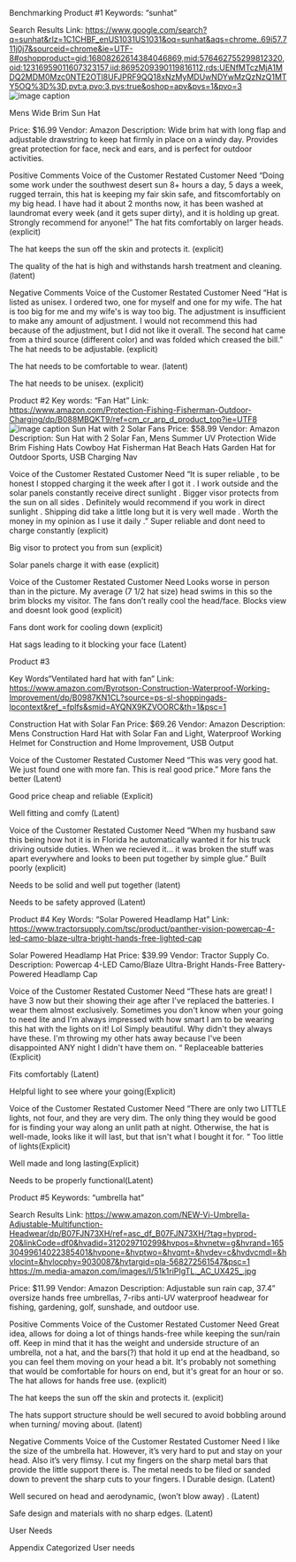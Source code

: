 Benchmarking
Product #1
Keywords: “sunhat”

Search Results Link: https://www.google.com/search?q=sunhat&rlz=1C1CHBF_enUS1031US1031&oq=sunhat&aqs=chrome..69i57.711j0j7&sourceid=chrome&ie=UTF-8#oshopproduct=gid:16808262614384046869,mid:576462755299812320,oid:12316959011607323157,iid:8695209390119816112,rds:UENfMTczMjA1MDQ2MDM0Mzc0NTE2OTl8UFJPRF9QQ18xNzMyMDUwNDYwMzQzNzQ1MTY5OQ%3D%3D,pvt:a,pvo:3,pvs:true&oshop=apv&pvs=1&pvo=3
![image caption](https://m.media-amazon.com/images/I/71LIEqc-bWL._AC_SX425_.jpg)

Mens Wide Brim Sun Hat

Price: $16.99
Vendor: Amazon
Description: Wide brim hat with long flap and adjustable drawstring to keep hat firmly in place on a windy day. Provides great protection for face, neck and ears, and is perfect for outdoor activities.





Positive Comments
Voice of the Customer
Restated Customer Need
“Doing some work under the southwest desert sun 8+ hours a day, 5 days a week, rugged terrain, this hat is keeping my fair skin safe, and fitscomfortably on my big head. I have had it about 2 months now, it has been washed at laundromat every week (and it gets super dirty), and it is holding up great. Strongly recommend for anyone!”
The hat fits comfortably on larger heads. (explicit)


The hat keeps the sun off the skin and protects it. (explicit)


The quality of the hat is high and withstands harsh treatment and cleaning. (latent)


Negative Comments
Voice of the Customer
Restated Customer Need
“Hat is listed as unisex. I ordered two, one for myself and one for my wife. The hat is too big for me and my wife's is way too big. The adjustment is insufficient to make any amount of adjustment. I would not recommend this had because of the adjustment, but I did not like it overall.
The second hat came from a third source (different color) and was folded which creased the bill.”
The hat needs to be adjustable. (explicit)


The hat needs to be comfortable to wear. (latent)


The hat needs to be unisex. (explicit)












Product #2
Key words: “Fan Hat”
Link: https://www.amazon.com/Protection-Fishing-Fisherman-Outdoor-Charging/dp/B088MBQKT9/ref=cm_cr_arp_d_product_top?ie=UTF8
![image caption](https://www.amazon.com/Protection-Fishing-Fisherman-Outdoor-Charging/dp/B088MBQKT9)
Sun Hat with 2 Solar Fans
Price: $58.99
Vendor: Amazon
Description: Sun Hat with 2 Solar Fan, Mens Summer UV Protection Wide Brim Fishing Hats Cowboy Hat Fisherman Hat Beach Hats Garden Hat for Outdoor Sports, USB Charging Nav


Voice of the Customer
Restated Customer Need
“It is super reliable , to be honest I stopped charging it the week after I got it . I work outside and the solar panels constantly receive direct sunlight . Bigger visor protects from the sun on all sides . Definitely would recommend if you work in direct sunlight . Shipping did take a little long but it is very well made . Worth the money in my opinion as I use it daily .”
Super reliable and dont need to charge constantly (explicit)


Big visor to protect you from sun (explicit)


Solar panels charge it with ease (explicit)



Voice of the Customer
Restated Customer Need
Looks worse in person than in the picture. My average (7 1/2 hat size) head swims in this so the brim blocks my visitor. The fans don’t really cool the head/face.
Blocks view and doesnt look good (explicit)


Fans dont work for cooling down (explicit)


Hat sags leading to it blocking your face (Latent)

Product #3

Key Words“Ventilated hard hat with fan”
Link: https://www.amazon.com/Byrotson-Construction-Waterproof-Working-Improvement/dp/B0987KN1CL?source=ps-sl-shoppingads-lpcontext&ref_=fplfs&smid=AYQNX9KZVOORC&th=1&psc=1

Construction Hat with Solar Fan
Price: $69.26
Vendor: Amazon
Description: Mens Construction Hard Hat with Solar Fan and Light, Waterproof Working Helmet for Construction and Home Improvement, USB Output


Voice of the Customer
Restated Customer Need
“This was very good hat. We just found one with more fan. This is real good price.”
More fans the better (Latent)


Good price cheap and reliable (Explicit)


Well fitting and comfy (Latent)


Voice of the Customer
Restated Customer Need
“When my husband saw this being how hot it is in Florida he automatically wanted it for his truck driving outside duties. When we recieved it… it was broken the stuff was apart everywhere and looks to been put together by simple glue.”
Built poorly (explicit)


Needs to be solid and well put together (latent)


Needs to be safety approved (Latent)


Product #4
Key Words: “Solar Powered Headlamp Hat”
Link: https://www.tractorsupply.com/tsc/product/panther-vision-powercap-4-led-camo-blaze-ultra-bright-hands-free-lighted-cap

Solar Powered Headlamp Hat
Price: $39.99
Vendor: Tractor Supply Co.
Description:  Powercap 4-LED Camo/Blaze Ultra-Bright Hands-Free Battery-Powered Headlamp Cap


Voice of the Customer
Restated Customer Need
“These hats are great! I have 3 now but their showing their age after I've replaced the batteries. I wear them almost exclusively. Sometimes you don't know when your going to need lite and I'm always impressed with how smart I am to be wearing this hat with the lights on it! Lol Simply beautiful. Why didn't they always have these. I'm throwing my other hats away because I've been disappointed ANY night I didn't have them on. “
Replaceable batteries (Explicit)


Fits comfortably (Latent)


Helpful light to see where your going(Explicit)


Voice of the Customer
Restated Customer Need
“There are only two LITTLE lights, not four, and they are very dim. The only thing they would be good for is finding your way along an unlit path at night. Otherwise, the hat is well-made, looks like it will last, but that isn't what I bought it for. “
Too little of lights(Explicit)


Well made and long lasting(Explicit)


Needs to be properly functional(Latent)





Product #5
Keywords: “umbrella hat”

Search Results Link: https://www.amazon.com/NEW-Vi-Umbrella-Adjustable-Multifunction-Headwear/dp/B07FJN73XH/ref=asc_df_B07FJN73XH/?tag=hyprod-20&linkCode=df0&hvadid=312029710299&hvpos=&hvnetw=g&hvrand=16530499614022385401&hvpone=&hvptwo=&hvqmt=&hvdev=c&hvdvcmdl=&hvlocint=&hvlocphy=9030087&hvtargid=pla-568272561547&psc=1 
https://m.media-amazon.com/images/I/51k1riPIgTL._AC_UX425_.jpg 

Price: $11.99
Vendor: Amazon
Description: Adjustable sun rain cap, 37.4” oversize hands free umbrellas, 7-ribs anti-UV waterproof headwear for fishing, gardening, golf, sunshade, and outdoor use.

Positive Comments
Voice of the Customer
Restated Customer Need
Great idea, allows for doing a lot of things hands-free while keeping the sun/rain off. Keep in mind that it has the weight and underside structure of an umbrella, not a hat, and the bars(?) that hold it up end at the headband, so you can feel them moving on your head a bit. It's probably not something that would be comfortable for hours on end, but it's great for an hour or so.
The hat allows for hands free use. 
(explicit)


The hat keeps the sun off the skin and protects it. (explicit)


The hats support structure should be well secured to avoid bobbling around when turning/ moving about. (latent)


Negative Comments
Voice of the Customer
Restated Customer Need
I like the size of the umbrella hat. However, it’s very hard to put and stay on your head. Also it’s very flimsy. I cut my fingers on the sharp metal bars that provide the little support there is. The metal needs to be filed or sanded down to prevent the sharp cuts to your fingers. I
Durable design. (Latent)


Well secured on head and aerodynamic, (won’t blow away) .
(Latent) 




Safe design and materials with no sharp edges. 
(Latent)







User Needs





























Appendix
Categorized User needs 

